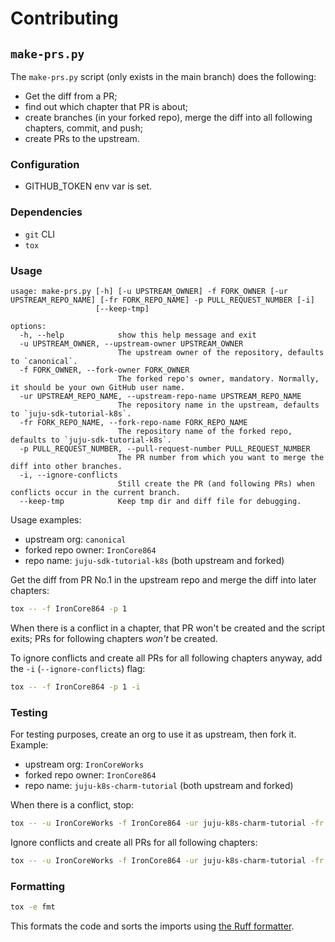 # Contributing

## `make-prs.py`

The `make-prs.py` script (only exists in the main branch) does the following:

- Get the diff from a PR;
- find out which chapter that PR is about;
- create branches (in your forked repo), merge the diff into all following chapters, commit, and push;
- create PRs to the upstream.

### Configuration

- GITHUB_TOKEN env var is set.

### Dependencies

- `git` CLI
- `tox`

### Usage

```console
usage: make-prs.py [-h] [-u UPSTREAM_OWNER] -f FORK_OWNER [-ur UPSTREAM_REPO_NAME] [-fr FORK_REPO_NAME] -p PULL_REQUEST_NUMBER [-i]
                   [--keep-tmp]

options:
  -h, --help            show this help message and exit
  -u UPSTREAM_OWNER, --upstream-owner UPSTREAM_OWNER
                        The upstream owner of the repository, defaults to `canonical`.
  -f FORK_OWNER, --fork-owner FORK_OWNER
                        The forked repo's owner, mandatory. Normally, it should be your own GitHub user name.
  -ur UPSTREAM_REPO_NAME, --upstream-repo-name UPSTREAM_REPO_NAME
                        The repository name in the upstream, defaults to `juju-sdk-tutorial-k8s`.
  -fr FORK_REPO_NAME, --fork-repo-name FORK_REPO_NAME
                        The repository name of the forked repo, defaults to `juju-sdk-tutorial-k8s`.
  -p PULL_REQUEST_NUMBER, --pull-request-number PULL_REQUEST_NUMBER
                        The PR number from which you want to merge the diff into other branches.
  -i, --ignore-conflicts
                        Still create the PR (and following PRs) when conflicts occur in the current branch.
  --keep-tmp            Keep tmp dir and diff file for debugging.
```

Usage examples:

- upstream org: `canonical`
- forked repo owner: `IronCore864`
- repo name: `juju-sdk-tutorial-k8s` (both upstream and forked)

Get the diff from PR No.1 in the upstream repo and merge the diff into later chapters:

```bash
tox -- -f IronCore864 -p 1
```

When there is a conflict in a chapter, that PR won't be created and the script exits; PRs for following chapters _won't_ be created.

To ignore conflicts and create all PRs for all following chapters anyway, add the `-i` (`--ignore-conflicts`) flag:

```bash
tox -- -f IronCore864 -p 1 -i
```

### Testing

For testing purposes, create an org to use it as upstream, then fork it. Example:

- upstream org: `IronCoreWorks`
- forked repo owner: `IronCore864`
- repo name: `juju-k8s-charm-tutorial` (both upstream and forked)

When there is a conflict, stop:

```bash
tox -- -u IronCoreWorks -f IronCore864 -ur juju-k8s-charm-tutorial -fr juju-k8s-charm-tutorial -p 1
```

Ignore conflicts and create all PRs for all following chapters:

```bash
tox -- -u IronCoreWorks -f IronCore864 -ur juju-k8s-charm-tutorial -fr juju-k8s-charm-tutorial -p 1 -i
```

### Formatting

```bash
tox -e fmt
```

This formats the code and sorts the imports using [the Ruff formatter](https://docs.astral.sh/ruff/formatter/).
